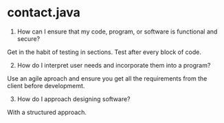 # contact.java


1. How can I ensure that my code, program, or software is functional and secure?

Get in the habit of testing in sections. Test after every block of code.

2. How do I interpret user needs and incorporate them into a program?

Use an agile aproach and ensure you get all the requirements from the client before developmemt.

3. How do I approach designing software?

With a structured approach. 
